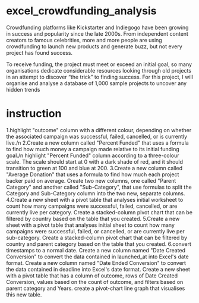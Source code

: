 # excel_crowdfunding_analysis
Crowdfunding platforms like Kickstarter and Indiegogo have been growing in success and popularity since the late 2000s. From independent content creators to famous celebrities, more and more people are using crowdfunding to launch new products and generate buzz, but not every project has found success.

To receive funding, the project must meet or exceed an initial goal, so many organisations dedicate considerable resources looking through old projects in an attempt to discover “the trick” to finding success. For this project, I will organise and analyse a database of 1,000 sample projects to uncover any hidden trends
# instruction
1.highlight  "outcome" column with a different colour, depending on whether the associated campaign was successful, failed, cancelled, or is currently live./n
2.Create a new column called "Percent Funded" that uses a formula to find how much money a campaign made relative to its initial funding goal./n
  highlight "Percent Funded" column according to a three-colour scale. The scale should start at 0 with a dark shade of red, and it should transition to green at 100 and blue at 200.
3.Create a new column called "Average Donation" that uses a formula to find how much each project backer paid on average.
  Create two new columns, one called "Parent Category" and another called "Sub-Category", that use formulas to split the Category and Sub-Category column into the two new, separate columns.
4.Create a new sheet with a pivot table that analyses initial worksheet to count how many campaigns were successful, failed, cancelled, or are currently live per category.
  Create a stacked-column pivot chart that can be filtered by country based on the table that you created.
5.Create a new sheet with a pivot table that analyses initial sheet to count how many campaigns were successful, failed, or cancelled, or are currently live per sub-category.
  Create a stacked-column pivot chart that can be filtered by country and parent category based on the table that you created.
6.convert timestamps to a normal date.
  Create a new column named "Date Created Conversion" to convert the data contained in launched_at into Excel's date format.
  Create a new column named "Date Ended Conversion" to convert the data contained in deadline into Excel's date format.
  Create a new sheet with a pivot table that has a column of outcome, rows of Date Created Conversion, values based on the count of outcome, and filters based on parent category and Years.
  create a pivot-chart line graph that visualises this new table.

